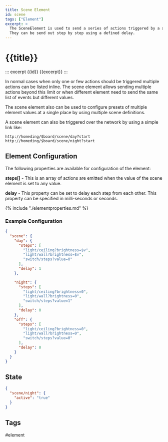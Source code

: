 ```yaml
---
title: Scene Element
id: scene
tags: ["Element"]
excerpt: >
  The SceneElement is used to send a series of actions triggered by a single incoming action.
  They can be send out step by step using a defined delay.
---
```


# {{title}}

::: excerpt {{id}}
{{excerpt}}
:::

In normal cases when only one or few actions should be triggered multiple actions can be listed inline.
The scene element allows sending multiple actions beyond this limit or when different element
need to send the same list of events but different values.

The scene element also can be used to configure presets of multiple element values
at a single place by using multiple scene definitions.

A scene element can also be triggered over the network by using a simple link like:

    http://homeding/$board/scene/day?start
    http://homeding/$board/scene/night?start


## Element Configuration

The following properties are available for configuration of the element:

<object data="/element.svg?scene" type="image/svg+xml"></object>

**steps[]** - This is an array of actions are emitted when the value of the scene element is set to any value.

**delay** - This property can be set to delay each step from each other. This property can be specified in milli-seconds or seconds.

{% include "./elementproperties.md" %}


### Example Configuration

``` json
{
  "scene": {
    "day": {
      "steps": [
        "light/ceiling?brightness=$v",
        "light/wall?brightness=$v",
        "switch/steps?value=0"
      ],
      "delay": 1
    },

    "night": {
      "steps": [
        "light/ceiling?brightness=0",
        "light/wall?brightness=0",
        "switch/steps?value=1"
      ],
      "delay": 0
    },
    "off": {
      "steps": [
        "light/ceiling?brightness=0",
        "light/wall?brightness=0",
        "switch/steps?value=0"
      ],
      "delay": 0
    }
  }
}
```

## State

``` json
{
  "scene/night": {
    "active": "true"
  }
}
```

## Tags

#element
